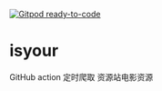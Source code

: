 [![Gitpod ready-to-code](https://img.shields.io/badge/Gitpod-ready--to--code-blue?logo=gitpod)](https://gitpod.io/#https://github.com/RuytzzZ/isyour)

# isyour
GitHub action 定时爬取 资源站电影资源
